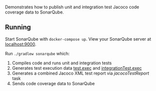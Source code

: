 Demonstrates how to publish unit and integration test Jacoco code coverage data to SonarQube.
## Running

Start SonarQube with `docker-compose up`. View your SonarQube server at [localhost:9000](http://localhost:9000).

Run `./gradlew sonarqube` which:

1. Compiles code and runs unit and integration tests
2. Generates test execution data [test.exec](build/jacoco/test.exec) and [integrationTest.exec](build/jacoco/integrationTest.exec)
3. Generates a combined Jacoco XML test report via *jacocoTestReport* task
4. Sends code coverage data to SonarQube